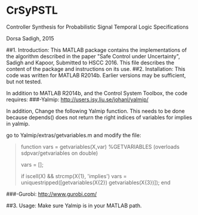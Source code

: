 # CrSyPSTL
Controller Synthesis for Probabilistic Signal Temporal Logic Specifications

Dorsa Sadigh, 2015

##1. Introduction:
This MATLAB package contains the implementations of the algorithm described in the paper "Safe Control under Uncertainty", Sadigh and Kapoor, Submitted to HSCC 2016. This file describes the content of the package and instructions on its use.
##2. Installation:
This code was written for MATLAB R2014b. Earlier versions may be sufficient, but not tested.

In addition to MATLAB R2014b, and the Control System Toolbox, the code requires:
###-Yalmip: http://users.isy.liu.se/johanl/yalmip/

In addition, Change the following Yalmip function. This needs to be done because depends() does not return the right indices of variables for implies in yalmip.

go to Yalmip/extras/getvariables.m and modify the file:

>function vars = getvariables(X,var)
>%GETVARIABLES (overloads sdpvar/getvariables on double)
>
>vars = [];
>
>if iscell(X) && strcmp(X{1}, 'implies')
>    vars = uniquestripped([getvariables(X{2}) getvariables(X{3})]);
>end


###-Gurobi: http://www.gurobi.com/

##3. Usage:
Make sure Yalmip is in your MATLAB path.



